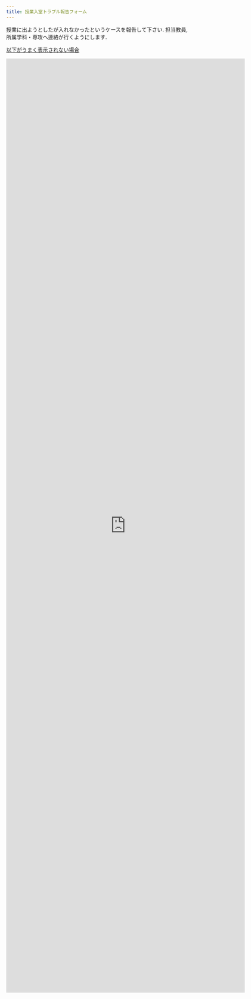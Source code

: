 ```yaml
---
title: 授業入室トラブル報告フォーム
---
```


授業に出ようとしたが入れなかったというケースを報告して下さい.
担当教員, 所属学科・専攻へ連絡が行くようにします.

<a href="https://forms.gle/uTAfS9dbYjGuZUg5A" target="_blank">以下がうまく表示されない場合</a>

<iframe src="https://docs.google.com/forms/d/e/1FAIpQLSeUcjz0cowZNhpTN0nlfdBXEVuDvywE4TMv7-HCM0NBA1J_vw/viewform?embedded=true" width="640" height="2500" frameborder="0" marginheight="0" marginwidth="0">読み込んでいます…</iframe>

